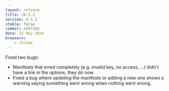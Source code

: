```yaml
---
layout: release
title: v0.5.2
version: 0.5.2
stable: false
commit: e69756b
date: 22 May 2014
browsers:
    - chrome
---
```


Fixed two bugs:
- Manifests that erred completely (e.g. invalid key, no access, ...)
  didn't have a link in the options, they do now.
- Fixed a bug where updating the manifests or adding a new one shows
  a warning saying something went wrong when nothing went wrong.
